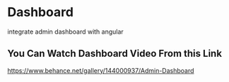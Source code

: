 
# Dashboard
integrate admin dashboard with angular 
## You Can Watch Dashboard Video From this Link
https://www.behance.net/gallery/144000937/Admin-Dashboard


